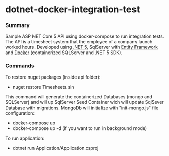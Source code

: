 # dotnet-docker-integration-test

### Summary
Sample ASP NET Core 5 API using docker-compose to run integration tests. The API is a timesheet system that the employee of a company launch worked hours. Developed using [.NET 5](https://dotnet.microsoft.com/download/dotnet/5.0), SqlServer with [Entity Framework](https://docs.microsoft.com/en-us/ef/core/what-is-new/ef-core-5.0/whatsnew) and [Docker](https://hub.docker.com/_/microsoft-dotnet-core) (containerized SQLServer and .NET 5 SDK).

### Commands
To restore nuget packages (inside api folder):
- nuget restore Timesheets.sln

This command will generate the containerized Databases (mongo and SQLServer) and will up SqlServer Seed Container wich will update SqlSever Database with migrations. MongoDb will initialize with "init-mongo.js" file configuration:
- docker-compose up
- docker-compose up -d (if you want to run in background mode)

To run application:
- dotnet run Application/Application.csproj
